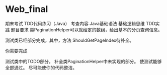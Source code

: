 # Web_final
期末考试
TDD代码练习（Java）
考查内容
Java基础语法
基础逻辑思维
TDD实践
题目要求
类PaginationHelper可以就给定的数组，给出基本的分页查询信息。

测试类已经部分完成，其中，方法 ShouldGetPageIndex待补全。

你需要完成

测试类中的TODO部分。
补全类PaginationHelper中未实现的部分。
使测试能够全部通过。
尽可能使你的代码整洁。
